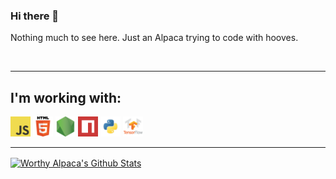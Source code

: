 ### Hi there 👋

Nothing much to see here. Just an Alpaca trying to code with hooves.

<br />

---

## I'm working with:

<a href="https://developer.mozilla.org/"><img height="32" src="https://raw.githubusercontent.com/github/explore/80688e429a7d4ef2fca1e82350fe8e3517d3494d/topics/javascript/javascript.png"></a>
<a href="https://developer.mozilla.org"><img height="32" src="https://raw.githubusercontent.com/github/explore/80688e429a7d4ef2fca1e82350fe8e3517d3494d/topics/html/html.png"></a>
<a href="https://nodejs.com/"><img height="32" src="https://raw.githubusercontent.com/github/explore/80688e429a7d4ef2fca1e82350fe8e3517d3494d/topics/nodejs/nodejs.png"></a>
<a href="https://npmjs.org/"><img height="32" src="https://raw.githubusercontent.com/github/explore/80688e429a7d4ef2fca1e82350fe8e3517d3494d/topics/npm/npm.png"></a>
<a href="https://python.org/"><img height="32" src="https://raw.githubusercontent.com/github/explore/80688e429a7d4ef2fca1e82350fe8e3517d3494d/topics/python/python.png"></a>
<a href="https://tensorflow.org/"><img height="32" src="https://raw.githubusercontent.com/github/explore/80688e429a7d4ef2fca1e82350fe8e3517d3494d/topics/tensorflow/tensorflow.png"></a>

---


<a href="https://github.com/anuraghazra/github-readme-stats">
    <img align="center" alt="Worthy Alpaca's Github Stats" src="https://github-readme-stats.vercel.app/api?username=Worthy-Alpaca&show_icons=true&hideborder=true&count_private=true&include_all_commits=true&title_color=ffffff&text_color=22de09&icon_color=22de09&bg_color=000000" />

<!--</a>
<a href="https://github.com/anuraghazra/github-readme-stats">
    <img align="center" alt="Worthy Alpaca's Github Stats" src="https://github-readme-stats.vercel.app/api/top-langs/?username=Worthy-Alpaca&layout=compact&count_private=true&title_color=ffffff&text_color=22de09&icon_color=22de09&bg_color=000000" />
</a>
-->

<!--
**Worthy-Alpaca/Worthy-Alpaca** is a ✨ _special_ ✨ repository because its `README.md` (this file) appears on your GitHub profile.

Here are some ideas to get you started:

- 🔭 I’m currently working on ...
- 🌱 I’m currently learning ...
- 👯 I’m looking to collaborate on ...
- 🤔 I’m looking for help with ...
- 💬 Ask me about ...
- 📫 How to reach me: ...
- 😄 Pronouns: ...
- ⚡ Fun fact: ...
-->
